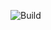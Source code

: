 ![Build](https://github.com/HelloItsKiddes/decoupling_java_training/actions/workflows/build.yml/badge.svg)

